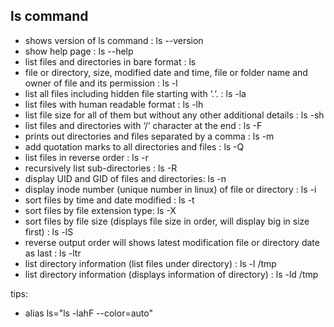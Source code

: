 ## ls command
- shows version of ls command : ls --version
- show help page : ls --help
- list files and directories in bare format : ls
- file or directory, size, modified date and time, file or folder name and owner of file and its permission : ls -l
- list all files including hidden file starting with ‘.‘. : ls -la
- list files with human readable format : ls -lh
- list file size for all of them but without any other additional details : ls -sh
- list files and directories with ‘/’ character at the end : ls -F
- prints out directories and files separated by a comma : ls -m
- add quotation marks to all directories and files : ls -Q
- list files in reverse order : ls -r
- recursively list sub-directories : ls -R
- display UID and GID of files and directories: ls -n
- display inode number (unique number in linux) of file or directory : ls -i
- sort files by time and date modified : ls -t
- sort files by file extension type: ls -X
- sort files by file size (displays file size in order, will display big in size first) : ls -lS
- reverse output order will shows latest modification file or directory date as last : ls -ltr
- list directory information (list files under directory) : ls -l /tmp
- list directory information (displays information of directory) : ls -ld /tmp


tips:
- alias ls="ls -lahF --color=auto"
